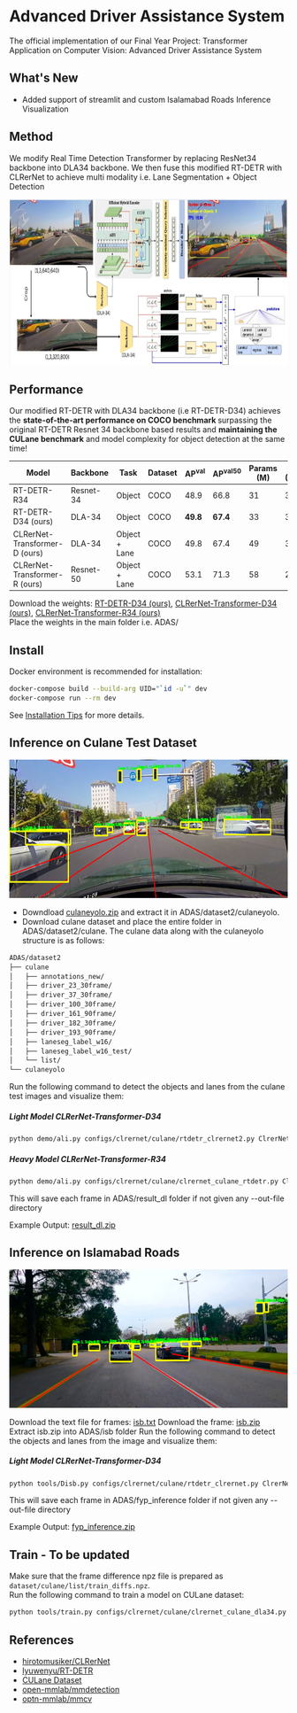 # Advanced Driver Assistance System

The official implementation of our Final Year Project: Transformer Application on Computer Vision: Advanced Driver Assistance System

## What's New

- Added support of streamlit and custom Isalamabad Roads Inference Visualization
  
## Method

We modify Real Time Detection Transformer by replacing ResNet34 backbone into DLA34 backbone.
We then fuse this modified RT-DETR with CLRerNet to achieve multi modality i.e. Lane Segmentation + Object Detection

<p align="center"> <img src="docs/figures/arch2.png" height="300"\></p>

## Performance

Our modified RT-DETR with DLA34 backbone (i.e RT-DETR-D34) achieves the <b>state-of-the-art performance on COCO benchmark </b> surpassing the original RT-DETR Resnet 34 backbone based results and <b>maintaining the CULane benchmark</b> and model complexity for object detection at the same time!

| Model                        | Backbone  | Task           | Dataset         | AP<sup>val</sup> | AP<sup>val50</sup> | Params (M) | FPS (1080ti) | FPS (1660ti) |
|------------------------------|-----------|----------------|-----------------|------------------|-------------------|------------|--------------|--------------|
| RT-DETR-R34                  | Resnet-34 | Object         | COCO            | 48.9             | 66.8              | 31         | 33.3         | 17.22        |
| RT-DETR-D34 (ours)           | DLA-34    | Object         | COCO            | **49.8**         | **67.4**          | 33         | 32.9         | 17.10        |
| CLRerNet-Transformer-D (ours)| DLA-34    | Object + Lane  | COCO            | 49.8             | 67.4              | 49         | 32.9         | 16.70        |
| CLRerNet-Transformer-R (ours)| Resnet-50 | Object + Lane  | COCO            | 53.1             | 71.3              | 58         | 26.63        | 14.3         |

Download the weights: [RT-DETR-D34 (ours)](https://drive.google.com/file/d/1zlp5hFnF8Jfx4aaX1zILa6fB0CA6ONV6/view?usp=sharing), [CLRerNet-Transformer-D34 (ours)](https://drive.google.com/file/d/1mmWenvdfSZ6I4HxXiBLRs6H_4T4U-VxN/view?usp=sharing), [CLRerNet-Transformer-R34 (ours)](https://drive.google.com/file/d/18gaNk7F1wyA16yMpk8WOjRse-GzC-WX7/view?usp=sharing)    
Place the weights in the main folder i.e. ADAS/

## Install

Docker environment is recommended for installation:
```bash
docker-compose build --build-arg UID="`id -u`" dev
docker-compose run --rm dev
```
See [Installation Tips](docs/INSTALL.md) for more details.

## Inference on Culane Test Dataset
<p align="center"> <img src="docs/figures/35.jpg" height="250"\></p>

- Downdload [culaneyolo.zip](https://drive.google.com/file/d/15zoKQwY6jszATq_7td1OfOUG3Qpy-wR-/view?usp=sharing) and extract it in ADAS/dataset2/culaneyolo.
- Download culane dataset and place the entire folder in ADAS/dataset2/culane. 
The culane data along with the culaneyolo structure is as follows: 
```md
ADAS/dataset2
├── culane
│   ├── annotations_new/
│   ├── driver_23_30frame/
│   ├── driver_37_30frame/
│   ├── driver_100_30frame/
│   ├── driver_161_90frame/
│   ├── driver_182_30frame/
│   ├── driver_193_90frame/
│   ├── laneseg_label_w16/
│   ├── laneseg_label_w16_test/
│   └── list/
└── culaneyolo
```
Run the following command to detect the objects and lanes from the culane test images and visualize them:

##### Light Model CLRerNet-Transformer-D34
```bash
python demo/ali.py configs/clrernet/culane/rtdetr_clrernet2.py ClrerNet_Transformer_D14.pth
```
##### Heavy Model CLRerNet-Transformer-R34
```bash
python demo/ali.py configs/clrernet/culane/clrernet_culane_rtdetr.py ClrerNet_Transformer_R14.pth 
```
This will save each frame in ADAS/result_dl folder if not given any --out-file directory

Example Output: [result_dl.zip](https://drive.google.com/file/d/1Mmh3TnwP9Z7YAaUUhhgOx6uSkChW6T6o/view?usp=sharing)

## Inference on Islamabad Roads
<p align="center"> <img src="docs/figures/fyp670.png" height="250"\></p>

Download the text file for frames: [isb.txt](https://drive.google.com/file/d/1PHjSLfhfZelG6l8YIfHpvRwOeEQ_Zd8q/view?usp=sharing)
Download the frame: [isb.zip](https://drive.google.com/file/d/1MuFyD5I1Nw6MHURHKsTBcLhPMYd8yrVN/view?usp=sharing)
Extract isb.zip into ADAS/isb folder
Run the following command to detect the objects and lanes from the image and visualize them:

##### Light Model CLRerNet-Transformer-D34
```bash
python tools/Disb.py configs/clrernet/culane/rtdetr_clrernet.py ClrerNet_Transformer_D14.pth isb.txt --out-file=fyp_inference
```

This will save each frame in ADAS/fyp_inference folder if not given any --out-file directory

Example Output: [fyp_inference.zip](https://drive.google.com/file/d/1Q6ZNDAZrpk0pbHWM0lirgIAnUesy353C/view?usp=sharing)

## Train - To be updated

Make sure that the frame difference npz file is prepared as `dataset/culane/list/train_diffs.npz`.<br>
Run the following command to train a model on CULane dataset:

```bash
python tools/train.py configs/clrernet/culane/clrernet_culane_dla34.py
```


## References

* [hirotomusiker/CLRerNet](https://github.com/hirotomusiker/CLRerNet)
* [lyuwenyu/RT-DETR](https://github.com/lyuwenyu/RT-DETR)
* [CULane Dataset](https://xingangpan.github.io/projects/CULane.html)
* [open-mmlab/mmdetection](https://github.com/open-mmlab/mmdetection)
* [optn-mmlab/mmcv](https://github.com/open-mmlab/mmcv)
